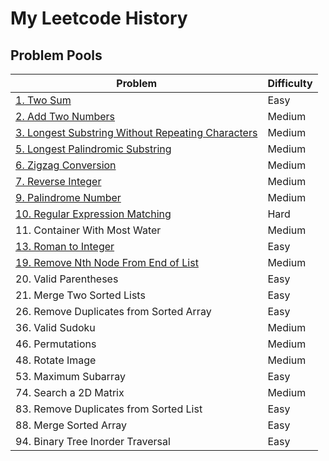 # My Leetcode History
## Problem Pools
| Problem      | Difficulty |
| ------------ | ---------- |
| [1. Two Sum](Easy_problem/1.%20Two%20Sum)   | Easy       |
| [2. Add Two Numbers](Medium_problem/2.%20Add%20Two%20Numbers)    | Medium     |
| [3. Longest Substring Without Repeating Characters](Medium_problem/3.%20Longest%20Substring%20Without%20Repeating%20Characters)    | Medium     |
| [5. Longest Palindromic Substring](Medium_problem/5.%20Longest%20Palindromic%20Substring)   | Medium     |
| [6. Zigzag Conversion](Medium_problem/6.%20Zigzag%20Conversion)    | Medium     |
| [7. Reverse Integer](Medium_problem/7.%20Reverse%20Integer)   | Medium     |
| [9. Palindrome Number](Medium_problem/9.%20Palindrome%20Number)    | Medium     |
| [10. Regular Expression Matching](Hard_problem/10.%20Regular%20Expression%20Matching)    | Hard   |
| 11. Container With Most Water    | Medium     |
| [13. Roman to Integer](Easy_problem/13.%20Roman%20to%20Integer)    | Easy     |
| [19. Remove Nth Node From End of List](Medium_problem/19.%20Remove%20Nth%20Node%20From%20End%20of%20List)    | Medium     |
| 20. Valid Parentheses    | Easy     |
| 21. Merge Two Sorted Lists    | Easy     |
| 26. Remove Duplicates from Sorted Array    | Easy     |
| 36. Valid Sudoku    | Medium     |
| 46. Permutations    | Medium     |
| 48. Rotate Image    | Medium     |
| 53. Maximum Subarray    | Easy     |
| 74. Search a 2D Matrix   | Medium     |
| 83. Remove Duplicates from Sorted List    | Easy     |
| 88. Merge Sorted Array    | Easy     |
| 94. Binary Tree Inorder Traversal    | Easy     |


